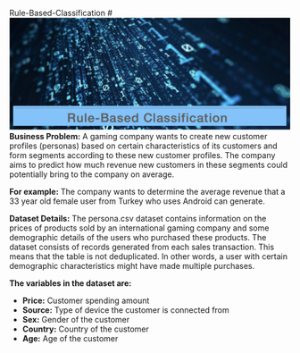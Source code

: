  Rule-Based-Classification
#![Açıklama](Rule-Based.png)
**Business Problem:**
A gaming company wants to create new customer profiles (personas) based on certain characteristics of its customers and form segments according to these new customer profiles. The company aims to predict how much revenue new customers in these segments could potentially bring to the company on average.

**For example:** 
The company wants to determine the average revenue that a 33 year old female user from Turkey who uses Android can generate.

**Dataset Details:**
The persona.csv dataset contains information on the prices of products sold by an international gaming company and some demographic details of the users who purchased these products. The dataset consists of records generated from each sales transaction. This means that the table is not deduplicated. In other words, a user with certain demographic characteristics might have made multiple purchases.

**The variables in the dataset are:**

* **Price:** Customer spending amount
* **Source:** Type of device the customer is connected from
* **Sex:** Gender of the customer
* **Country:** Country of the customer
* **Age:** Age of the customer
